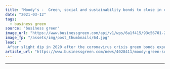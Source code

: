 ```yaml
---
title: "Moody's -  Green, social and sustainability bonds to close in on $300bn in 2021"
date: "2021-03-12"
tags: 
  - business green
source: "business green"
image_url: "https://www.businessgreen.com/api/v1/wps/6a1f415/93c56701-2da2-4255-ab1a-f441da409cea/2/iStock-1194025411-1-green-bonds-money-finance-185x114.jpg"
image_fp: "/assets/img/post_thumbnails/64.jpg"
lead: "
 After slight dip in 2020 after the coronavirus crisis green bonds expected to rebound to reach record levels in 2021 with Europe leading the way ..."
article_url: "https://www.businessgreen.com/news/4028411/moody-green-social-sustainability-bonds-close-usd300bn-2021"
---
```


---
